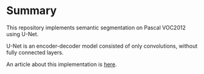 # Summary
This repository implements semantic segmentation on Pascal VOC2012 using U-Net.

U-Net is an encoder-decoder model consisted of only convolutions, without fully connected layers.

An article about this implementation is [here](https://qiita.com/tktktks10/items/0f551aea27d2f62ef708).
